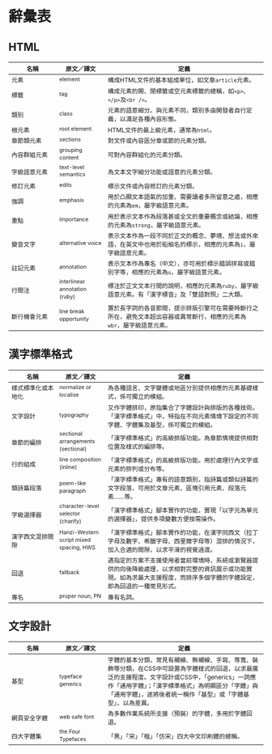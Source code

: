 
 辭彙表
=======
## HTML <!-- #html -->
<style scoped>
table.glossary {
  font-size: .85em !important;
}
table.glossary thead th:nth-child(1) {
  width: 7em;
}
table.glossary thead th:nth-child(2) {
  width: 7em;
}
table.glossary td:nth-child(2) {
  line-height: 1.4;
  font-size: .9em;
}
</style>

<table class='glossary'>
  <thead>
    <th>名稱
    <th>原文／譯文
    <th>定義
  </thead>
  <tr>
    <td>元素
    <td>element
    <td>構成HTML文件的基本組成單位，如文章<code>article</code>元素。
  <tr>
    <td>標籤
    <td>tag
    <td>構成元素的開、閉標籤或空元素標籤的總稱，如<code>&lt;p&gt;</code>、<code>&lt;/p&gt;</code>及<code>&lt;br /&gt;</code>。
  <tr>
    <td>類別
    <td>class
    <td>元素的語意細分。與元素不同，類別多由開發者自行定義，以滿足各種內容形態。
  <tr>
    <td>根元素
    <td>root element
    <td>HTML文件的最上級元素，通常為<code>html</code>。
  <tr>
    <td>章節類元素
    <td>sections
    <td>對文件或內容區分章或節的元素分類。
  <tr>
    <td>內容群組元素
    <td>grouping content
    <td>可對內容群組化的元素分類。
  <tr>
    <td>字級語意元素
    <td>text-level semantics
    <td>為文本文字細分功能或語意的元素分類。
  <tr>
    <td>修訂元素
    <td>edits
    <td>標示文件或內容修訂的元素分類。
  <tr>
    <td>強調
    <td>emphasis
    <td>用於凸顯文本語氣的加重、需要讀者多所留意之處，相應的元素為<code>em</code>，屬字級語意元素。
  <tr>
    <td>重點
    <td>importance
    <td>用於表示文本作為段落甚或全文的重要概念或結論，相應的元素為<code>strong</code>，屬字級語意元素。
  <tr>
    <td>變音文字
    <td>alternative voice
    <td>表示文本作為一段不同於正文的概念、夢境、想法或外來語，在英文中也用於船舶名的標示，相應的元素為<code>i</code>，屬字級語意元素。
  <tr>
    <td>註記元素
    <td>annotation
    <td>表示文本作為專名（中文），亦可用於標示錯誤拼寫或錯別字等，相應的元素為<code>u</code>，屬字級語意元素。
  <tr>
    <td>行間注
    <td>interlinear annotation (ruby)
    <td>標注於正文文本行間的說明，相應的元素為<code>ruby</code>，屬字級語意元素。有「漢字標音」及「雙語對照」二大類。
  <tr>
    <td>斷行機會元素
    <td>line break opportunity
    <td>置於長字詞的各音節間，提示排版引擎可在需要時斷行之所在，避免文本超出容器或異常斷行，相應的元素為<code>wbr</code>，屬字級語意元素。
</table>

## 漢字標準格式 <!-- #han-css -->
<table class='glossary'>
  <thead>
    <th>名稱
    <th>原文／譯文
    <th>定義
  </thead>
  <tr>
    <td>樣式標準化或本地化
    <td>normalize or localise
    <td>為各種語言、文字變體或地區分別提供相應的元素基礎樣式，係可獨立的模組。
  <tr>
    <td>文字設計
    <td>typography
    <td>又作字體排印，原指集合了字體設計與排版的各種技術。「漢字標準格式」中，特指在不同元素情境下設定的不同字體、字體集及基型，係可獨立的模組。
  <tr>
    <td>章節的編排
    <td>sectional arrangements (sectional)
    <td>「漢字標準格式」的高級排版功能。為章節情境提供相對位置及樣式的編排等。
  <tr>
    <td>行的組成
    <td>line composition (inline)
    <td>「漢字標準格式」的高級排版功能。用於處理行內文字或元素的排列或分布等。
  <tr>
    <td>類詩篇段落
    <td>poem-like paragraph
    <td>「漢字標準格式」專有的語意類別，指詩篇或類似詩篇的文字段落，可用於文章元素、區塊引用元素、段落元素……等。
  <tr>
    <td>字級選擇器
    <td>character-level selector (charify)
    <td>「漢字標準格式」腳本實作的功能，實現「以字元為單元的選擇器」，提供多項變數方便按需操作。
  <tr>
    <td>漢字西文混排間隙
    <td>Hanzi-Western script mixed spacing, HWS
    <td>「漢字標準格式」腳本實作的功能，在漢字同西文（拉丁字母及數字、希臘字母、西里爾字母等）混排的情況下，加入合適的間隙，以求平滑的視覺過渡。
  <tr>
    <td>回退
    <td>fallback
    <td>遇指定的方案不支援使用者當前環境時，系統或瀏覽器提供的向後降級處理，以求相對完整的資訊展示或功能實現。如為求最大支援程度，而排序多個字體的字體設定，即為回退的一種常見形式。
  <tr>
    <td>專名
    <td>proper noun, PN
    <td>專有名詞。
</table>

## 文字設計 <!-- #typography -->
<table class='glossary'>
  <thead>
    <th>名稱
    <th>原文／譯文
    <th>定義
  </thead>
  <tr>
    <td>基型
    <td>typeface generics
    <td>字體的基本分類，常見有襯線、無襯線、手寫、等寬、裝飾等分類，在CSS中可設置為字體樣式的回退，以求最廣泛的支援程度。文字設計或CSS中，「generics」一詞應作「通用字體」；「漢字標準格式」為明顯區分「字體」與「通用字體」，遂將後者統一稱作「基型」或「字體基型」，以為差異。
  <tr>
    <td>網頁安全字體
    <td>web safe font
    <td>為多數作業系統所支援（預裝）的字體，多用於字體回退。
  <tr>
    <td>四大字體集
    <td>the Four Typefaces
    <td>「黑」「宋」「楷」「仿宋」四大中文印刷體的總稱。
</table>
